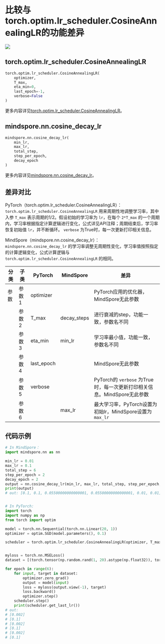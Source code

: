 # 比较与torch.optim.lr_scheduler.CosineAnnealingLR的功能差异

<a href="https://gitee.com/mindspore/docs/blob/r2.0.0-alpha/docs/mindspore/source_zh_cn/note/api_mapping/pytorch_diff/CosineDecayLr.md" target="_blank"><img src="https://mindspore-website.obs.cn-north-4.myhuaweicloud.com/website-images/master/resource/_static/logo_source.png"></a>

## torch.optim.lr_scheduler.CosineAnnealingLR

```python
torch.optim.lr_scheduler.CosineAnnealingLR(
    optimizer,
    T_max,
    eta_min=0,
    last_epoch=-1,
    verbose=False
)
```

更多内容详见[torch.optim.lr_scheduler.CosineAnnealingLR](https://pytorch.org/docs/1.8.1/optim.html#torch.optim.lr_scheduler.CosineAnnealingLR)。

## mindspore.nn.cosine_decay_lr

```python
mindspore.nn.cosine_decay_lr(
    min_lr,
    max_lr,
    total_step,
    step_per_epoch,
    decay_epoch
)
```

更多内容详见[mindspore.nn.cosine_decay_lr](https://www.mindspore.cn/docs/zh-CN/r2.0.0-alpha/api_python/nn/mindspore.nn.cosine_decay_lr.html#mindspore.nn.cosine_decay_lr)。

## 差异对比

PyTorch（torch.optim.lr_scheduler.CosineAnnealingLR）：`torch.optim.lr_scheduler.CosineAnnealingLR` 用来周期性地调整学习率，其中入参 `T_max` 表示周期的1/2。假设初始的学习率为 `lr`，在每个 `2*T_max` 的一个周期内，学习率根据指定计算逻辑进行变化，公式详见API注释；周期结束后，学习率恢复初始值 `lr`，并不断循环。 `verbose` 为True时，每一次更新打印相关信息。

MindSpore（mindspore.nn.cosine_decay_lr）：`mindspore.nn.cosine_decay_lr` 的学习率调整无周期性变化，学习率值按照指定的计算逻辑变化，公式计算逻辑与 `torch.optim.lr_scheduler.CosineAnnealingLR` 的相同。

| 分类 | 子类  | PyTorch | MindSpore | 差异                 |
| ---- | ----- | ------- | --------- | -------------------- |
| 参数 | 参数1 | optimizer   |        | PyTorch应用的优化器，MindSpore无此参数 |
|      | 参数2 | T_max   | decay_steps | 进行衰减的step，功能一致，参数名不同 |
|      | 参数3 | eta_min | min_lr     | 学习率最小值，功能一致，参数名不同 |
|      | 参数4 | last_epoch |   | MindSpore无此参数 |
|      | 参数5 | verbose |        | PyTorch的 `verbose` 为True时，每一次更新打印相关信息。MindSpore无此参数 |
|      | 参数6 |       |  max_lr   | 最大学习率，PyTorch设置为初始lr，MindSpore设置为 `max_lr` |

## 代码示例

```python
# In MindSpore：
import mindspore.nn as nn

min_lr = 0.01
max_lr = 0.1
total_step = 6
step_per_epoch = 2
decay_epoch = 2
output = nn.cosine_decay_lr(min_lr, max_lr, total_step, step_per_epoch, decay_epoch)
print(output)
# out: [0.1, 0.1, 0.05500000000000001, 0.05500000000000001, 0.01, 0.01]


# In PyTorch:
import torch
import numpy as np
from torch import optim

model = torch.nn.Sequential(torch.nn.Linear(20, 1))
optimizer = optim.SGD(model.parameters(), 0.1)

scheduler = torch.optim.lr_scheduler.CosineAnnealingLR(optimizer, T_max=1, eta_min=0.002)


myloss = torch.nn.MSELoss()
dataset = [(torch.tensor(np.random.rand(1, 20).astype(np.float32)), torch.tensor([1.]))]

for epoch in range(6):
    for input, target in dataset:
        optimizer.zero_grad()
        output = model(input)
        loss = myloss(output.view(-1), target)
        loss.backward()
        optimizer.step()
    scheduler.step()
    print(scheduler.get_last_lr())
# out:
# [0.002]
# [0.1]
# [0.002]
# [0.1]
# [0.002]
# [0.1]
```
